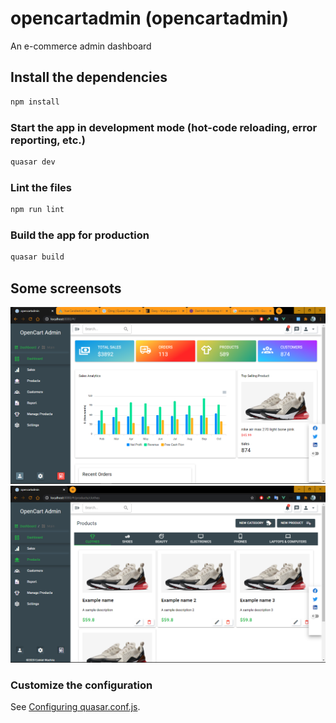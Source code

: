 # opencartadmin (opencartadmin)

An e-commerce admin dashboard

## Install the dependencies
```bash
npm install
```

### Start the app in development mode (hot-code reloading, error reporting, etc.)
```bash
quasar dev
```

### Lint the files
```bash
npm run lint
```

### Build the app for production
```bash
quasar build
```
## Some screensots
<img src="https://github.com/EzekielWachira/open-cart-admin/blob/main/Screenshot%20(1093).png" />
<img src="https://github.com/EzekielWachira/open-cart-admin/blob/main/Screenshot%20(1097).png" />

### Customize the configuration
See [Configuring quasar.conf.js](https://quasar.dev/quasar-cli/quasar-conf-js).
